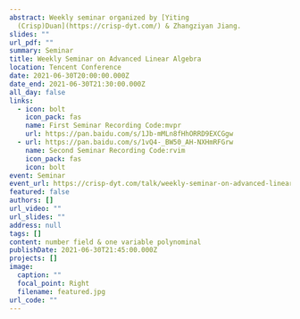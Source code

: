 ```yaml
---
abstract: Weekly seminar organized by [Yiting
  (Crisp)Duan](https://crisp-dyt.com/) & Zhangziyan Jiang.
slides: ""
url_pdf: ""
summary: Seminar
title: Weekly Seminar on Advanced Linear Algebra
location: Tencent Conference
date: 2021-06-30T20:00:00.000Z
date_end: 2021-06-30T21:30:00.000Z
all_day: false
links:
  - icon: bolt
    icon_pack: fas
    name: First Seminar Recording Code:mvpr
    url: https://pan.baidu.com/s/1Jb-mMLn8fHhORRD9EXCGgw
  - url: https://pan.baidu.com/s/1vQ4-_BW50_AH-NXHmRFGrw
    name: Second Seminar Recording Code:rvim
    icon_pack: fas
    icon: bolt
event: Seminar
event_url: https://crisp-dyt.com/talk/weekly-seminar-on-advanced-linear-algebra/
featured: false
authors: []
url_video: ""
url_slides: ""
address: null
tags: []
content: number field & one variable polynominal
publishDate: 2021-06-30T21:45:00.000Z
projects: []
image:
  caption: ""
  focal_point: Right
  filename: featured.jpg
url_code: ""
---
```

